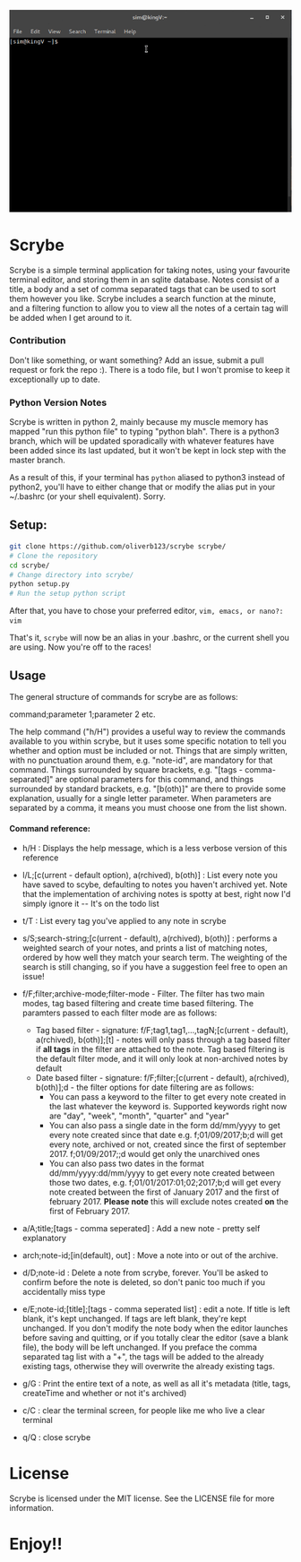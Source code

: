 ![Demo of Scrybe](docs/demo.gif)

# Scrybe
Scrybe is a simple terminal application for taking notes, using your favourite terminal editor, and storing them in an sqlite database. Notes consist of a title, a body and a set of comma separated tags that can be used to sort them however you like. Scrybe includes a search function at the minute, and a filtering function to allow you to view all the notes of a certain tag will be added when I get around to it.

### Contribution

Don't like something, or want something? Add an issue, submit a pull request or fork the repo :). There is a todo file, but I won't promise to keep it exceptionally up to date.

### Python Version Notes
Scrybe is written in python 2, mainly because my muscle memory has mapped "run 
this python file" to typing "python blah". There is a python3 branch, which
will be updated sporadically with whatever features have been added since its
last updated, but it won't be kept in lock step with the master branch.

As a result of this, if your terminal has `python` aliased to python3 instead of
python2, you'll have to either change that or modify the alias put in your 
~/.bashrc (or your shell equivalent). Sorry.

## Setup:

```bash
git clone https://github.com/oliverb123/scrybe scrybe/
# Clone the repository
cd scrybe/
# Change directory into scrybe/
python setup.py
# Run the setup python script
```
After that, you have to chose your preferred editor,
`vim, emacs, or nano?: vim`

That's it, `scrybe` will now be an alias in your .bashrc, or the current shell you are using.
Now you're off to the races!  

## Usage

The general structure of commands for scrybe are as follows:

command;parameter 1;parameter 2 etc.

The help command ("h/H") provides a useful way to review the commands available
to you within scrybe, but it uses some specific notation to tell you whether
and option must be included or not. Things that are simply written, with no 
punctuation around them, e.g. "note-id", are mandatory for that command. Things
surrounded by square brackets, e.g. "[tags - comma-separated]" are optional 
parameters for this command, and things surrounded by standard brackets, e.g.
"[b(oth)]" are there to provide some explanation, usually for a single letter
parameter. When parameters are separated by a comma, it means you must choose one
from the list shown.

#### Command reference:

* h/H : Displays the help message, which is a less verbose version of this
reference

* l/L;[c(urrent - default option), a(rchived), b(oth)] : List every note you
have saved to scybe, defaulting to notes you haven't archived yet. Note that the
implementation of archiving notes is spotty at best, right now I'd simply ignore
it -- It's on the todo list

* t/T : List every tag you've applied to any note in scrybe

* s/S;search-string;[c(urrent - default), a(rchived), b(oth)] : performs a
weighted search of your notes, and prints a list of matching notes, ordered by
how well they match your search term. The weighting of the search is still
changing, so if you have a suggestion feel free to open an issue!

* f/F;filter;archive-mode;filter-mode - Filter. The filter has two main modes, tag based filtering and create time based filtering. The paramters passed to each filter mode are as follows:
    * Tag based filter - signature: f/F;tag1,tag1,...,tagN;[c(urrent - default), a(rchived), b(oth)];[t] - notes will only pass through a tag based filter if **all tags** in the filter are attached to the note. Tag based filtering is the default filter mode, and it will only look at non-archived notes by default
    * Date based filter - signature: f/F;filter;[c(urrent - default), a(rchived), b(oth)];d - the filter options for date filtering are as follows:
        * You can pass a keyword to the filter to get every note created in the last whatever the keyword is. Supported keywords right now are "day", "week", "month", "quarter" and "year"
        * You can also pass a single date in the form dd/mm/yyyy to get every note created since that date e.g. f;01/09/2017;b;d will get every note, archived or not, created since the first of september 2017. f;01/09/2017;;d would get only the unarchived ones
        * You can also pass two dates in the format dd/mm/yyyy:dd/mm/yyyy to get every note created between those two dates, e.g. f;01/01/2017:01;02;2017;b;d will get every note created between the first of January 2017 and the first of february 2017. **Please note** this will exclude notes created **on** the first of February 2017.

* a/A;title;[tags - comma seperated] : Add a new note - pretty self explanatory

* arch;note-id;[in(default), out] : Move a note into or out of the archive.

* d/D;note-id : Delete a note from scrybe, forever. You'll be asked to confirm
before the note is deleted, so don't panic too much if you accidentally miss 
type

* e/E;note-id;[title];[tags - comma seperated list] : edit a note. If title is left blank, it's kept unchanged. If tags are left blank, they're kept unchanged. If you don't modify the note body when the editor launches before saving and quitting, or if you totally clear the editor (save a blank file), the body will be left unchanged. If you preface the comma separated tag list with a "+", the tags will be added to the already existing tags, otherwise they will overwrite the already existing tags.

* g/G : Print the entire text of a note, as well as all it's metadata (title,
tags, createTime and whether or not it's archived)

* c/C : clear the terminal screen, for people like me who live a clear terminal

* q/Q : close scrybe

# License

Scrybe is licensed under the MIT license. See the LICENSE file for more information.

# Enjoy!!
